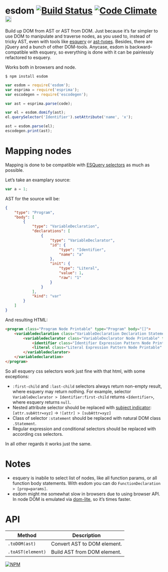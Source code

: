 # esdom [![Build Status](https://travis-ci.org/dfcreative/esdom.svg?branch=master)](https://travis-ci.org/dfcreative/esdom) [![Code Climate](https://codeclimate.com/github/dfcreative/esdom/badges/gpa.svg)](https://codeclimate.com/github/dfcreative/esdom) <a href="UNLICENSE"><img src="http://upload.wikimedia.org/wikipedia/commons/6/62/PD-icon.svg" width="20"/></a>

Build up DOM from AST or AST from DOM. Just because it’s far simpler to use DOM to manipulate and traverse nodes, as you used to, instead of tricky AST, even with tools like [esquery](https://github.com/estools/esquery) or [ast-types](https://github.com/benjamin/ast-types). Besides, there are jQuery and a bunch of other DOM-tools. Anycase, esdom is backward-compatible with esquery, so everything is done with it can be painlessly refactored to esquery.

Works both in browsers and node.


`$ npm install esdom`


```js
var esdom = require('esdom');
var esprima = require('esprima');
var escodegen = require('escodegen');

var ast = esprima.parse(code);

var el = esdom.domify(ast);
el.querySelector('Identifier').setAttribute('name', 'x');

ast = esdom.parse(el);
escodegen.print(ast);
```


# Mapping nodes

Mapping is done to be compatible with [ESQuery selectors](https://github.com/estools/esquery) as much as possible.

Let’s take an examplary source:

```js
var a = 1;
```

AST for the source will be:

```json
{
	"type": "Program",
	"body": [
		{
			"type": "VariableDeclaration",
			"declarations": [
				{
					"type": "VariableDeclarator",
					"id": {
						"type": "Identifier",
						"name": "a"
					},
					"init": {
						"type": "Literal",
						"value": 1,
						"raw": "1"
					}
				}
			],
			"kind": "var"
		}
	]
}
```

And resulting HTML:

```html
<program class="Program Node Printable" type="Program" body="[]">
	<variabledeclaration class="VariableDeclaration Declaration Statement Node Printable" type="VariableDeclaration" declarations="[]" kind="var" prop="body">
		<variabledeclarator class="VariableDeclarator Node Printable" type="VariableDeclarator" id="Identifier" init="Literal" prop="declarations">
			<identifier class="Identifier Expression Pattern Node Printable" type="Identifier" name="a" prop="id"></identifier>
			<literal class="Literal Expression Pattern Node Printable" type="Literal" value="1" raw="1" prop="init"></literal>
		</variabledeclarator>
	</variabledeclaration>
</program>
```

So all esquery css selectors work just fine with that html, with some exceptions:

* `:first-child` and `:last-child` selectors always return non-empty result, where esquery may return nothing. For example, selector `VariableDeclarator > Identifier:first-child` returns `<Identifier>`, where esquery returns `null`.
* Nested attribute selector should be replaced with [subject indicator](): `[attr.subAttr=xyz]` → `![attr] > [subAttr=xyz]`
* Class of selector `:statement` should be replaced with natural DOM class `.Statement`.
* Regular expression and conditional selectors should be replaced with according css selectors.

In all other regards it works just the same.


# Notes

* esquery is inabile to select list of nodes, like all function params, or all function body statements. With esdom you can do `FunctionDeclaration > [prop=params]`.
* esdom might me somewhat slow in browsers due to using browser API. In node DOM is emulated via [dom-lite](https://www.npmjs.com/package/dom-lite), so it’s times faster.


# API

| Method | Description |
|---|---|
| `.toDOM(ast)` | Convert AST to DOM element. |
| `.toAST(element)` | Build AST from DOM element. |


[![NPM](https://nodei.co/npm/esdom.png?downloads=true&downloadRank=true&stars=true)](https://nodei.co/npm/esdom/)